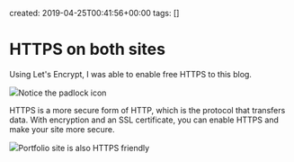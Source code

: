 created: 2019-04-25T00:41:56+00:00
tags: []

# HTTPS on both sites


Using Let's Encrypt, I was able to enable free HTTPS to this blog.

![](https://tylertroutblog.com/wp-content/uploads/2019/04/blogSSLURL-1.png)Notice the padlock icon  

HTTPS is a more secure form of HTTP, which is the protocol that transfers data. With encryption and an SSL certificate, you can enable HTTPS and make your site more secure.

![](https://tylertroutblog.com/wp-content/uploads/2019/04/mainSSLURL.png)Portfolio site is also HTTPS friendly
